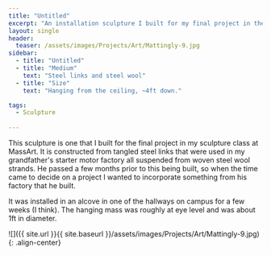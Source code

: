 ```yaml
---
title: "Untitled"
excerpt: "An installation sculpture I built for my final project in the sculpture class at MassArt"
layout: single
header:
  teaser: /assets/images/Projects/Art/Mattingly-9.jpg
sidebar:
  - title: "Untitled"
  - title: "Medium"
    text: "Steel links and steel wool"
  - title: "Size"
    text: "Hanging from the ceiling, ~4ft down."

tags:
  - Sculpture
  
---
```


This sculpture is one that I built for the final project in my sculpture class at MassArt. It is constructed from tangled steel links that were used in my grandfather's starter motor factory all suspended from woven steel wool strands. He passed a few months prior to this being built, so when the time came to decide on a project I wanted to incorporate something from his factory that he built. 

It was installed in an alcove in one of the hallways on campus for a few weeks (I think). The hanging mass was roughly at eye level and was about 1ft in diameter.

![]({{ site.url }}{{ site.baseurl }}/assets/images/Projects/Art/Mattingly-9.jpg){: .align-center}


